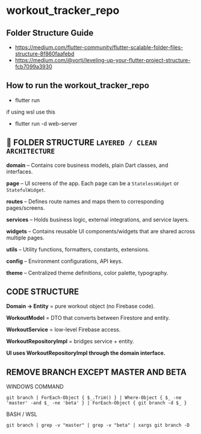 # workout_tracker_repo

## Folder Structure Guide

- https://medium.com/flutter-community/flutter-scalable-folder-files-structure-8f860faafebd
- https://medium.com/@vortj/leveling-up-your-flutter-project-structure-fcb7099a3930

## How to run the workout_tracker_repo

- flutter run

if using wsl use this

- flutter run -d web-server

## 📁 FOLDER STRUCTURE `LAYERED / CLEAN ARCHITECTURE`

**domain** – Contains core business models, plain Dart classes, and interfaces.

**page** – UI screens of the app. Each page can be a `StatelessWidget` or `StatefulWidget`.

**routes** – Defines route names and maps them to corresponding pages/screens.

**services** – Holds business logic, external integrations, and service layers.

**widgets** – Contains reusable UI components/widgets that are shared across multiple pages.

**utils** – Utility functions, formatters, constants, extensions.

**config** – Environment configurations, API keys.

**theme** – Centralized theme definitions, color palette, typography.

## CODE STRUCTURE

**Domain -> Entity** = pure workout object (no Firebase code).

**WorkoutModel** = DTO that converts between Firestore and entity.

**WorkoutService** = low-level Firebase access.

**WorkoutRepositoryImpl** = bridges service + entity.

**UI uses WorkoutRepositoryImpl through the domain interface.**

## REMOVE BRANCH EXCEPT MASTER AND BETA

WINDOWS COMMAND

```
git branch | ForEach-Object { $_.Trim() } | Where-Object { $_ -ne 'master' -and $_ -ne 'beta' } | ForEach-Object { git branch -d $_ }
```

BASH / WSL

```
git branch | grep -v "master" | grep -v "beta" | xargs git branch -D
```
